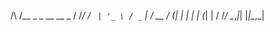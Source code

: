   /\  /\__ _ _ __   __ _ 
 / /_/ / _` | '_ \ / _` |
/ __  / (_| | | | | (_| |
\/ /_/ \__,_|_| |_|\__,_|
